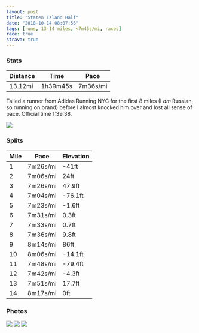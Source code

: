 ```yaml
---
layout: post
title: "Staten Island Half"
date: "2018-10-14 08:07:56"
tags: [runs, 13-14 miles, <7m45s/mi, races]
race: true
strava: true
---
```


### Stats

| Distance | Time | Pace |
|----------|------|------|
|13.12mi|1h39m45s|7m36s/mi|

Tailed a runner from Adidas Running NYC for the first 8 miles (I *am* Russian, so running on brand) before I almost knocked him over and lost all sense of pace. Official time 1:39:38.

<img src='https://maps.googleapis.com/maps/api/staticmap?maptype=roadmap&path=enc:al`wFt{bcMxO`CtRoEbU|HdLuAdTgJfd@s^bfAcs@~KnXtE|BhWgFxW_QdFlEnMjBnPlUn]`ZxUvWdTfWj]bs@~MnOeK{K{`@ex@gi@um@{^m[}PoUyMoBgFcEeNpJcNki@qGpE`AhL{CvNuG_T~RiOeDaM{LhC_MpNX`Q{j@ja@aDe@aG}MuBzA}EtOcQxYuDsAgVvSaZfE}Kf@uK}CkBiDmKl@oBdBvAlIq@r@&key=AIzaSyC1MId7bFpkLXNAaYhBSTb8jLyiSqzbDtM&size=800x800&markers=color:yellow|label:S|40.63953,-74.07563&markers=color:green|label:F|40.63617999999999,-74.07589999999999'>

### Splits

| Mile | Pace | Elevation |
|------|------|-----------|
|1|7m26s/mi|-41ft|
|2|7m06s/mi|24ft|
|3|7m26s/mi|47.9ft|
|4|7m04s/mi|-76.1ft|
|5|7m23s/mi|-1.6ft|
|6|7m31s/mi|0.3ft|
|7|7m33s/mi|0.7ft|
|8|7m36s/mi|9.8ft|
|9|8m14s/mi|86ft|
|10|8m06s/mi|-14.1ft|
|11|7m48s/mi|-79.4ft|
|12|7m42s/mi|-4.3ft|
|13|7m51s/mi|17.7ft|
|14|8m17s/mi|0ft|

### Photos
<img src='https://dgtzuqphqg23d.cloudfront.net/c_JSXk_HmY0phna_Zdnz0AzrgxdTltiWpRJ_jV8Xa1o-768x399.jpg'>

<img src='https://dgtzuqphqg23d.cloudfront.net/M96t9NE2kEO5IEeKIECi14KTGe6qMskFRB-FcldQuJA-768x576.jpg'>

<img src='https://dgtzuqphqg23d.cloudfront.net/WObWuNkT-RREFUcMT9Ti2-MEdT_YB8VuVGCe2Y6nFEE-511x768.jpg'>
